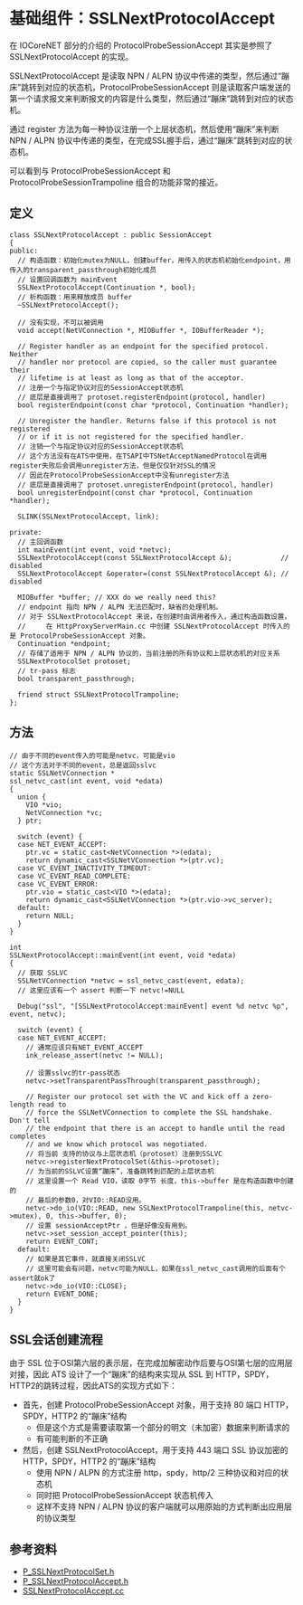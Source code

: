 # 基础组件：SSLNextProtocolAccept

在 IOCoreNET 部分的介绍的 ProtocolProbeSessionAccept 其实是参照了 SSLNextProtocolAccept 的实现。

SSLNextProtocolAccept 是读取 NPN / ALPN 协议中传递的类型，然后通过“蹦床”跳转到对应的状态机，ProtocolProbeSessionAccept 则是读取客户端发送的第一个请求报文来判断报文的内容是什么类型，然后通过“蹦床”跳转到对应的状态机。

通过 register 方法为每一种协议注册一个上层状态机，然后使用“蹦床”来判断 NPN / ALPN 协议中传递的类型，在完成SSL握手后，通过“蹦床”跳转到对应的状态机。

可以看到与 ProtocolProbeSessionAccept 和 ProtocolProbeSessionTrampoline 组合的功能非常的接近。

## 定义

```
class SSLNextProtocolAccept : public SessionAccept
{
public:
  // 构造函数：初始化mutex为NULL，创建buffer，用传入的状态机初始化endpoint，用传入的transparent_passthrough初始化成员
  // 设置回调函数为 mainEvent
  SSLNextProtocolAccept(Continuation *, bool);
  // 析构函数：用来释放成员 buffer
  ~SSLNextProtocolAccept();

  // 没有实现，不可以被调用
  void accept(NetVConnection *, MIOBuffer *, IOBufferReader *);

  // Register handler as an endpoint for the specified protocol. Neither
  // handler nor protocol are copied, so the caller must guarantee their
  // lifetime is at least as long as that of the acceptor.
  // 注册一个与指定协议对应的SessionAccept状态机
  // 底层是直接调用了 protoset.registerEndpoint(protocol, handler)
  bool registerEndpoint(const char *protocol, Continuation *handler);

  // Unregister the handler. Returns false if this protocol is not registered
  // or if it is not registered for the specified handler.
  // 注销一个与指定协议对应的SessionAccept状态机
  // 这个方法没有在ATS中使用，在TSAPI中TSNetAcceptNamedProtocol在调用register失败后会调用unregister方法，但是仅仅针对SSL的情况
  // 因此在ProtocolProbeSessionAccept中没有unregister方法
  // 底层是直接调用了 protoset.unregisterEndpoint(protocol, handler)
  bool unregisterEndpoint(const char *protocol, Continuation *handler);

  SLINK(SSLNextProtocolAccept, link);

private:
  // 主回调函数
  int mainEvent(int event, void *netvc);
  SSLNextProtocolAccept(const SSLNextProtocolAccept &);            // disabled
  SSLNextProtocolAccept &operator=(const SSLNextProtocolAccept &); // disabled

  MIOBuffer *buffer; // XXX do we really need this?
  // endpoint 指向 NPN / ALPN 无法匹配时，缺省的处理机制。
  // 对于 SSLNextProtocolAccept 来说，在创建时由调用者传入，通过构造函数设置，
  //     在 HttpProxyServerMain.cc 中创建 SSLNextProtocolAccept 时传入的是 ProtocolProbeSessionAccept 对象。
  Continuation *endpoint;
  // 存储了适用于 NPN / ALPN 协议的，当前注册的所有协议和上层状态机的对应关系
  SSLNextProtocolSet protoset;
  // tr-pass 标志
  bool transparent_passthrough;

  friend struct SSLNextProtocolTrampoline;
};
```

## 方法

```
// 由于不同的event传入的可能是netvc，可能是vio
// 这个方法对于不同的event，总是返回sslvc
static SSLNetVConnection *
ssl_netvc_cast(int event, void *edata)
{
  union {
    VIO *vio;
    NetVConnection *vc;
  } ptr;

  switch (event) {
  case NET_EVENT_ACCEPT:
    ptr.vc = static_cast<NetVConnection *>(edata);
    return dynamic_cast<SSLNetVConnection *>(ptr.vc);
  case VC_EVENT_INACTIVITY_TIMEOUT:
  case VC_EVENT_READ_COMPLETE:
  case VC_EVENT_ERROR:
    ptr.vio = static_cast<VIO *>(edata);
    return dynamic_cast<SSLNetVConnection *>(ptr.vio->vc_server);
  default:
    return NULL;
  }
}

int
SSLNextProtocolAccept::mainEvent(int event, void *edata)
{
  // 获取 SSLVC
  SSLNetVConnection *netvc = ssl_netvc_cast(event, edata);
  // 这里应该有一个 assert 判断一下 netvc!=NULL

  Debug("ssl", "[SSLNextProtocolAccept:mainEvent] event %d netvc %p", event, netvc);

  switch (event) {
  case NET_EVENT_ACCEPT:
    // 通常应该只有NET_EVENT_ACCEPT
    ink_release_assert(netvc != NULL);

    // 设置sslvc的tr-pass状态
    netvc->setTransparentPassThrough(transparent_passthrough);

    // Register our protocol set with the VC and kick off a zero-length read to
    // force the SSLNetVConnection to complete the SSL handshake. Don't tell
    // the endpoint that there is an accept to handle until the read completes
    // and we know which protocol was negotiated.
    // 将当前 支持的协议与上层状态机（protoset）注册到SSLVC
    netvc->registerNextProtocolSet(&this->protoset);
    // 为当前的SSLVC设置“蹦床”，准备跳转到匹配的上层状态机
    // 这里设置一个 Read VIO，读取 0字节 长度，this->buffer 是在构造函数中创建的
    // 最后的参数0，对VIO::READ没用。
    netvc->do_io(VIO::READ, new SSLNextProtocolTrampoline(this, netvc->mutex), 0, this->buffer, 0);
    // 设置 sessionAcceptPtr ，但是好像没有用到。
    netvc->set_session_accept_pointer(this);
    return EVENT_CONT;
  default:
    // 如果是其它事件，就直接关闭SSLVC
    // 这里可能会有问题，netvc可能为NULL，如果在ssl_netvc_cast调用的后面有个assert就ok了
    netvc->do_io(VIO::CLOSE);
    return EVENT_DONE;
  }
}
```

## SSL会话创建流程

由于 SSL 位于OSI第六层的表示层，在完成加解密动作后要与OSI第七层的应用层对接，因此 ATS 设计了一个“蹦床”的结构来实现从 SSL 到 HTTP，SPDY，HTTP2的跳转过程，因此ATS的实现方式如下：

  - 首先，创建 ProtocolProbeSessionAccept 对象，用于支持 80 端口 HTTP，SPDY，HTTP2 的“蹦床”结构
    - 但是这个方式是需要读取第一个部分的明文（未加密）数据来判断请求的
    - 有可能判断的不正确
  - 然后，创建 SSLNextProtocolAccept，用于支持 443 端口 SSL 协议加密的 HTTP，SPDY，HTTP2 的“蹦床”结构
    - 使用 NPN / ALPN 的方式注册 http，spdy，http/2 三种协议和对应的状态机
    - 同时把 ProtocolProbeSessionAccept 状态机传入
    - 这样不支持 NPN / ALPN 协议的客户端就可以用原始的方式判断出应用层的协议类型


## 参考资料

- [P_SSLNextProtocolSet.h](https://github.com/apache/trafficserver/tree/master/iocore/net/P_SSLNextProtocolSet.h)
- [P_SSLNextProtocolAccept.h](http://github.com/apache/trafficserver/tree/master/iocore/net/P_SSLNextProtocolAccept.h)
- [SSLNextProtocolAccept.cc](http://github.com/apache/trafficserver/tree/master/iocore/net/SSLNextProtocolAccept.cc)

